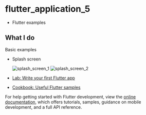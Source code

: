# flutter_application_5
- Flutter examples 

## What I do
Basic examples
- Splash screen
  
  ![splash_screen_1](https://github.com/sevgitr/flutter_example/assets/49620686/cbe913e2-dcb1-492b-97b5-2c822cf83cdd) ![splash_screen_2](https://github.com/sevgitr/flutter_example/assets/49620686/d540dd98-3604-4a60-bafd-3bd8a3cf15ac)






- [Lab: Write your first Flutter app](https://docs.flutter.dev/get-started/codelab)
- [Cookbook: Useful Flutter samples](https://docs.flutter.dev/cookbook)

For help getting started with Flutter development, view the
[online documentation](https://docs.flutter.dev/), which offers tutorials,
samples, guidance on mobile development, and a full API reference.
